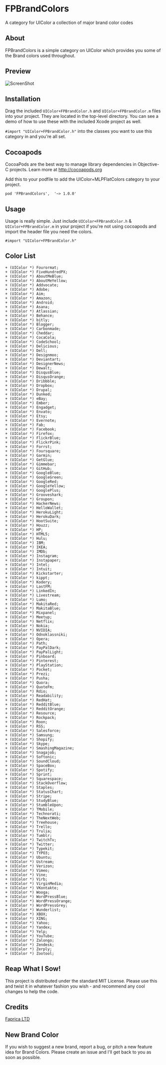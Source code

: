 FPBrandColors
=============

A category for UIColor a collection of major brand color codes

About
----------
FPBrandColors is a simple category on UIColor which provides you some of the Brand colors used throughout.

## Preview

![ScreenShot](Screenshots/colorSC.PNG)

## Installation

Drag the included <code>UIColor+FPBrandColor.h</code> and <code>UIColor+FPBrandColor.m</code> files into your project. They are located in the top-level directory. You can see a demo of how to use these with the included Xcode project as well.

<code>#import "UIColor+FPBrandColor.h"</code> into the classes you want to use this category in and you're all set.

Cocoapods
-------

CocoaPods are the best way to manage library dependencies in Objective-C projects.
Learn more at http://cocoapods.org

Add this to your podfile to add the UIColor+MLPFlatColors category to your project.

    pod 'FPBrandColors',  '~> 1.0.0'

Usage
----------

Usage is really simple. Just include `UIColor+FPBrandColor.h` & `UIColor+FPBrandColor.m` in your project if you're not using cocoapods and import the header file you need the colors.

    #import "UIColor+FPBrandColor.h"

Color List
----------

    + (UIColor *) Fourormat;
    + (UIColor *) FiveHundredPX;
    + (UIColor *) AboutMeBlue;
    + (UIColor *) AboutMeYellow;
    + (UIColor *) Addvocate;
    + (UIColor *) Adobe;
    + (UIColor *) Aim;
    + (UIColor *) Amazon;
    + (UIColor *) Android;
    + (UIColor *) Asana;
    + (UIColor *) Atlassian;
    + (UIColor *) Behance;
    + (UIColor *) bitly;
    + (UIColor *) Blogger;
    + (UIColor *) Carbonmade;
    + (UIColor *) Cheddar;
    + (UIColor *) CocaCola;
    + (UIColor *) CodeSchool;
    + (UIColor *) Delicious;
    + (UIColor *) Dell;
    + (UIColor *) Designmoo;
    + (UIColor *) Deviantart;
    + (UIColor *) DesignerNews;
    + (UIColor *) Dewalt;
    + (UIColor *) DisqusBlue;
    + (UIColor *) DisqusOrange;
    + (UIColor *) Dribbble;
    + (UIColor *) Dropbox;
    + (UIColor *) Drupal;
    + (UIColor *) Dunked;
    + (UIColor *) eBay;
    + (UIColor *) Ember;
    + (UIColor *) Engadget;
    + (UIColor *) Envato;
    + (UIColor *) Etsy;
    + (UIColor *) Evernote;
    + (UIColor *) Fab;
    + (UIColor *) Facebook;
    + (UIColor *) Firefox;
    + (UIColor *) FlickrBlue;
    + (UIColor *) FlickrPink;
    + (UIColor *) Forrst;
    + (UIColor *) Foursquare;
    + (UIColor *) Garmin;
    + (UIColor *) GetGlue;
    + (UIColor *) Gimmebar;
    + (UIColor *) GitHub;
    + (UIColor *) GoogleBlue;
    + (UIColor *) GoogleGreen;
    + (UIColor *) GoogleRed;
    + (UIColor *) GoogleYellow;
    + (UIColor *) GooglePlus;
    + (UIColor *) Grooveshark;
    + (UIColor *) Groupon;
    + (UIColor *) HackerNews;
    + (UIColor *) HelloWallet;
    + (UIColor *) HerokuLight;
    + (UIColor *) HerokuDark;
    + (UIColor *) HootSuite;
    + (UIColor *) Houzz;
    + (UIColor *) HP;
    + (UIColor *) HTML5;
    + (UIColor *) Hulu;
    + (UIColor *) IBM;
    + (UIColor *) IKEA;
    + (UIColor *) IMDb;
    + (UIColor *) Instagram;
    + (UIColor *) Instapaper;
    + (UIColor *) Intel;
    + (UIColor *) Intuit;
    + (UIColor *) Kickstarter;
    + (UIColor *) kippt;
    + (UIColor *) Kodery;
    + (UIColor *) LastFM;
    + (UIColor *) LinkedIn;
    + (UIColor *) Livestream;
    + (UIColor *) Lumo;
    + (UIColor *) MakitaRed;
    + (UIColor *) MakitaBlue;
    + (UIColor *) Mixpanel;
    + (UIColor *) Meetup;
    + (UIColor *) Netflix;
    + (UIColor *) Nokia;
    + (UIColor *) NVIDIA;
    + (UIColor *) Odnoklassniki;
    + (UIColor *) Opera;
    + (UIColor *) Path;
    + (UIColor *) PayPalDark;
    + (UIColor *) PayPalLight;
    + (UIColor *) Pinboard;
    + (UIColor *) Pinterest;
    + (UIColor *) PlayStation;
    + (UIColor *) Pocket;
    + (UIColor *) Prezi;
    + (UIColor *) Pusha;
    + (UIColor *) Quora;
    + (UIColor *) QuoteFm;
    + (UIColor *) Rdio;
    + (UIColor *) Readability;
    + (UIColor *) RedHat;
    + (UIColor *) RedditBlue;
    + (UIColor *) RedditOrange;
    + (UIColor *) Resource;
    + (UIColor *) Rockpack;
    + (UIColor *) Roon;
    + (UIColor *) RSS;
    + (UIColor *) Salesforce;
    + (UIColor *) Samsung;
    + (UIColor *) Shopify;
    + (UIColor *) Skype;
    + (UIColor *) SmashingMagazine;
    + (UIColor *) Snagajob;
    + (UIColor *) Softonic;
    + (UIColor *) SoundCloud;
    + (UIColor *) SpaceBox;
    + (UIColor *) Spotify;
    + (UIColor *) Sprint;
    + (UIColor *) Squarespace;
    + (UIColor *) StackOverflow;
    + (UIColor *) Staples;
    + (UIColor *) StatusChart;
    + (UIColor *) Stripe;
    + (UIColor *) StudyBlue;
    + (UIColor *) StumbleUpon;
    + (UIColor *) TMobile;
    + (UIColor *) Technorati;
    + (UIColor *) TheNextWeb;
    + (UIColor *) Treehouse;
    + (UIColor *) Trello;
    + (UIColor *) Trulia;
    + (UIColor *) Tumblr;
    + (UIColor *) TwitchTv;
    + (UIColor *) Twitter;
    + (UIColor *) Typekit;
    + (UIColor *) TYPO3;
    + (UIColor *) Ubuntu;
    + (UIColor *) Ustream;
    + (UIColor *) Verizon;
    + (UIColor *) Vimeo;
    + (UIColor *) Vine;
    + (UIColor *) Virb;
    + (UIColor *) VirginMedia;
    + (UIColor *) VKontakte;
    + (UIColor *) Wooga;
    + (UIColor *) WordPressBlue;
    + (UIColor *) WordPressOrange;
    + (UIColor *) WordPressGrey;
    + (UIColor *) Wunderlist;
    + (UIColor *) XBOX;
    + (UIColor *) XING;
    + (UIColor *) Yahoo;
    + (UIColor *) Yandex;
    + (UIColor *) Yelp;
    + (UIColor *) YouTube;
    + (UIColor *) Zalongo;
    + (UIColor *) Zendesk;
    + (UIColor *) Zerply;
    + (UIColor *) Zootool;


Reap What I Sow!
-

This project is distributed under the standard MIT License. Please use this and twist it in whatever fashion you wish - and recommend any cool changes to help the code.

## Credits

[Faprica LTD](https://www.faprica.com)

## New Brand Color
If you wish to suggest a new brand, report a bug, or pitch a new feature idea for Brand Colors. Please create an issue and I'll get back to you as soon as possible.